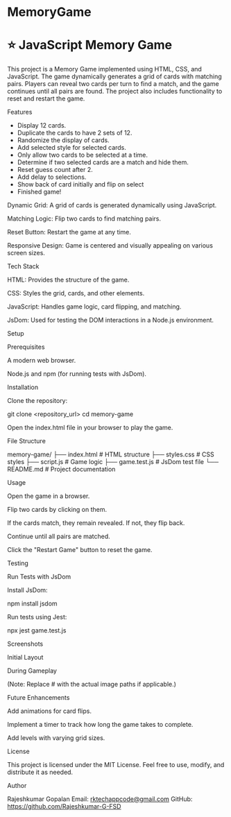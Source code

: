 # MemoryGame
# ⭐ JavaScript Memory Game

This project is a Memory Game implemented using HTML, CSS, and JavaScript. The game dynamically generates a grid of cards with matching pairs. Players can reveal two cards per turn to find a match, and the game continues until all pairs are found. The project also includes functionality to reset and restart the game.

Features

- Display 12 cards.
- Duplicate the cards to have 2 sets of 12.
- Randomize the display of cards.
- Add selected style for selected cards.
- Only allow two cards to be selected at a time.
- Determine if two selected cards are a match and hide them.
- Reset guess count after 2.
- Add delay to selections.
- Show back of card initially and flip on select
- Finished game!

Dynamic Grid: A grid of cards is generated dynamically using JavaScript.

Matching Logic: Flip two cards to find matching pairs.

Reset Button: Restart the game at any time.

Responsive Design: Game is centered and visually appealing on various screen sizes.

Tech Stack

HTML: Provides the structure of the game.

CSS: Styles the grid, cards, and other elements.

JavaScript: Handles game logic, card flipping, and matching.

JsDom: Used for testing the DOM interactions in a Node.js environment.

Setup

Prerequisites

A modern web browser.

Node.js and npm (for running tests with JsDom).

Installation

Clone the repository:

git clone <repository_url>
cd memory-game

Open the index.html file in your browser to play the game.

File Structure

memory-game/
├── index.html       # HTML structure
├── styles.css       # CSS styles
├── script.js        # Game logic
├── game.test.js     # JsDom test file
└── README.md        # Project documentation

Usage

Open the game in a browser.

Flip two cards by clicking on them.

If the cards match, they remain revealed. If not, they flip back.

Continue until all pairs are matched.

Click the "Restart Game" button to reset the game.

Testing

Run Tests with JsDom

Install JsDom:

npm install jsdom

Run tests using Jest:

npx jest game.test.js

Screenshots

Initial Layout



During Gameplay



(Note: Replace # with the actual image paths if applicable.)

Future Enhancements

Add animations for card flips.

Implement a timer to track how long the game takes to complete.

Add levels with varying grid sizes.

License

This project is licensed under the MIT License. Feel free to use, modify, and distribute it as needed.

Author

Rajeshkumar Gopalan 
Email: rktechappcode@gmail.com
GitHub: https://github.com/Rajeshkumar-G-FSD


